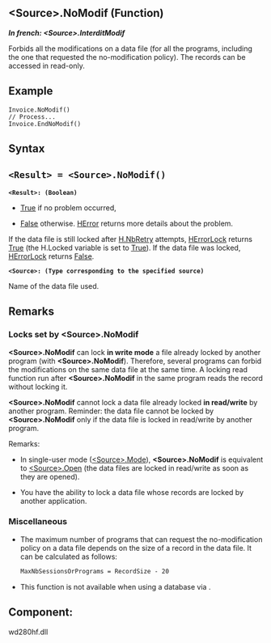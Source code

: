 


## &lt;Source&gt;.NoModif (Function)

***In french: &lt;Source&gt;.InterditModif***



<a name="XUse"></a>
<a name="Use"></a>
<a name="description"></a>
Forbids all the modifications on a data file (for all the programs, including the one that requested the no-modification policy). The records can be accessed in read-only.



<a name="Example1"></a>
<a name="sample_code"></a>

## Example


```wl
Invoice.NoModif()
// Process...
Invoice.EndNoModif()
```

<a name="XSYNTAX"></a>
<a name="SYNTAX1"></a>

## Syntax

`<Result> = <Source>.NoModif()`
---

**`<Result>: (Boolean)`**



- <u><u><u><u>True</u></u></u></u> if no problem occurred, 

- <u><u><u><u>False</u></u></u></u> otherwise. [HError](../WDLang4/3044088.md) returns more details about the problem.


If the data file is still locked after [H.NbRetry](../WDLang4/3044075.md) attempts, [HErrorLock](../WDLang4/3044099.md) returns <u><u><u><u>True</u></u></u></u> (the H.Locked variable is set to <u><u><u><u>True</u></u></u></u>). 
If the data file was locked, [HErrorLock](../WDLang4/3044099.md) returns <u><u><u><u>False</u></u></u></u>.

**`<Source>: (Type corresponding to the specified source)`**

Name of the data file used.



<a name="NOTE0"></a>
<a name="NOTE0_1"></a>

## Remarks


### Locks set by &lt;Source&gt;.NoModif
<a name="locks_set_docparampagetitleshort_ELTPARAGRAPHE000217"></a>

**&lt;Source&gt;.NoModif** can lock **in write mode** a file already locked by another program (with **&lt;Source&gt;.NoModif**). Therefore, several programs can forbid the modifications on the same data file at the same time. A locking read function run after **&lt;Source&gt;.NoModif** in the same program reads the record without locking it.

**&lt;Source&gt;.NoModif** cannot lock a data file already locked **in read/write** by another program.
Reminder: the data file cannot be locked by **&lt;Source&gt;.NoModif** only if the data file is locked in read/write by another program.

Remarks:

- In single-user mode ([&lt;Source&gt;.Mode](../WDLang4/1000025037.md)), **&lt;Source&gt;.NoModif** is equivalent to [&lt;Source&gt;.Open](../WDLang4/1000025043.md) (the data files are locked in read/write as soon as they are opened).

- You have the ability to lock a data file whose records are locked by another application.



<a name="NOTE0_2"></a>


### Miscellaneous
<a name="miscellaneous_ELTPARAGRAPHE000259"></a>

- The maximum number of programs that can request the no-modification policy on a data file depends on the size of a record in the data file. It can be calculated as follows: 
	
	```txt
	MaxNbSessionsOrPrograms = RecordSize - 20
	```


- This function is not available when using a database via .




<a name="XComponent"></a>

## Component:
wd280hf.dll
